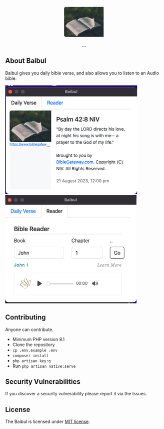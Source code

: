 <p align="center"><img src="https://raw.githubusercontent.com/omitobi/baibul/master/public/images/Baibuil_Icon.png"/></p>

<p align="center">
...
</p>

## About Baibul

Baibul gives you daily bible verse, and also allows you to listen to an Audio bible.

![Daily Verse.png](public%2Fimages%2FDaily%20Verse.png)
![Reader.png](public%2Fimages%2FReader.png)

## Contributing

Anyone can contribute.

- Minimum PHP version 8.1
- Clone the repository
- `cp .env.example .env`
- `composer install`
- `php artisan key:g`
- Run `php artisan native:serve`

## Security Vulnerabilities

If you discover a security vulnerability please report it via the Issues.

## License

The Baibul is licensed under [MIT license](https://opensource.org/licenses/MIT).
